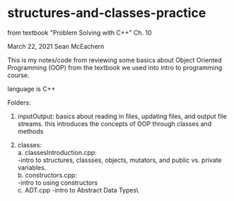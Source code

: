 # structures-and-classes-practice
from textbook "Problem Solving with C++" Ch. 10

March 22, 2021
Sean McEachern

This is my notes/code from reviewing some basics about Object Oriented Programming (OOP) from the textbook we used into intro to programming course.

language is C++

Folders:
1. inputOutput: 
    basics about reading in files, updating files, and output file streams. this introduces the concepts of OOP through classes and methods
    
2. classes:\
    a. classesIntroduction.cpp:\
        -intro to structures, classses, objects, mutators, and public vs. private variables.\
    b. constructors.cpp:\
        -intro to using constructors\
    c. ADT.cpp
        -intro to Abstract Data Types\
    
    
    
